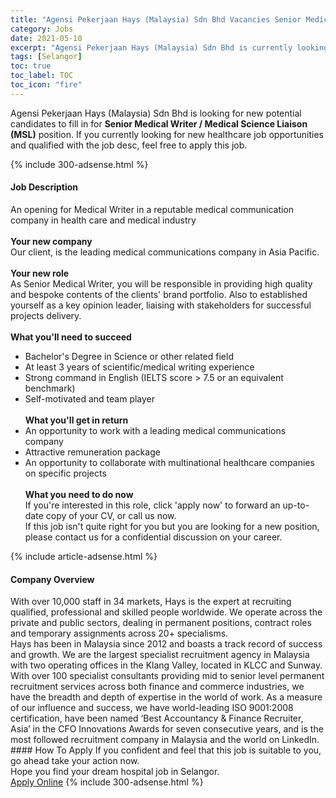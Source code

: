 ```yaml
---
title: "Agensi Pekerjaan Hays (Malaysia) Sdn Bhd Vacancies Senior Medical Writer / Medical Science Liaison (MSL)" 
category: Jobs 
date: 2021-05-10 
excerpt: "Agensi Pekerjaan Hays (Malaysia) Sdn Bhd is currently looking for suitable person to fill in the Senior Medical Writer / Medical Science Liaison (MSL) which positioned at Selangor" 
tags: [Selangor] 
toc: true 
toc_label: TOC 
toc_icon: "fire" 
--- 
```


<p>Agensi Pekerjaan Hays (Malaysia) Sdn Bhd is looking for new potential candidates to fill in for <b>Senior Medical Writer / Medical Science Liaison (MSL)</b> position. If you currently looking for new healthcare job opportunities and qualified with the job desc, feel free to apply this job.
</p>{% include 300-adsense.html %} 
<div><div><h4>Job Description</h4></div><div><div><span><div><p>An opening for Medical Writer in a reputable medical communication company in health care and medical industry<br><br><strong>Your new company</strong><br>Our client, is the leading medical communications company in Asia Pacific.<br><br><strong>Your new role</strong><br>As Senior Medical Writer, you will be responsible in providing high quality and bespoke contents of the clients' brand portfolio. Also to established yourself as a key opinion leader, liaising with stakeholders for successful projects delivery.<br><br><strong>What you'll need to succeed</strong></p><ul><li>Bachelor's Degree in Science or other related field</li><li>At least 3 years of scientific/medical writing experience</li><li>Strong command in English (IELTS score &gt; 7.5 or an equivalent benchmark)</li><li>Self-motivated and team player<br><br><strong>What you'll get in return</strong></li><li>An opportunity to work with a leading medical communications company</li><li>Attractive remuneration package</li><li>An opportunity to collaborate with multinational healthcare companies on specific projects<br><br><strong>What you need to do now</strong><br>If you're interested in this role, click 'apply now' to forward an up-to-date copy of your CV, or call us now.<br>If this job isn't quite right for you but you are looking for a new position, please contact us for a confidential discussion on your career.</li></ul></div></span></div></div></div> 
{% include article-adsense.html %} 
<div><div><h4>Company Overview</h4></div><div><div><span><div><div>
<div>
		With over 10,000 staff in 34 markets, Hays is the expert at recruiting qualified, professional and skilled people worldwide. We operate across the private and public sectors, dealing in permanent positions, contract roles and temporary assignments across 20+ specialisms.</div>
<div>
		Hays has been in Malaysia since 2012 and boasts a track record of success and growth. We are the largest specialist recruitment agency in Malaysia with two operating offices in the Klang Valley, located in KLCC and Sunway. With over 100 specialist consultants providing mid to senior level permanent recruitment services across both finance and commerce industries, we have the breadth and depth of expertise in the world of work. As a measure of our influence and success, we have world-leading ISO 9001:2008 certification, have been named &#8216;Best Accountancy &amp; Finance Recruiter, Asia&#8217; in the CFO Innovations Awards for seven consecutive years, and is the most followed recruitment company in Malaysia and the world on LinkedIn.</div>
</div></div></span></div></div></div> 
#### How To Apply 
If you confident and feel that this job is suitable to you, go ahead take your action now. <br/> 
Hope you find your dream hospital job in Selangor. <br/> 
<a href="https://www.jobstreet.com.my/en/job/senior-medical-writer-medical-science-liaison-msl-4561411?jobId=jobstreet-my-job-4561411" class="btn btn--warning" target="_blank" rel="nofollow noopenner">Apply Online</a> 
{% include 300-adsense.html %} 